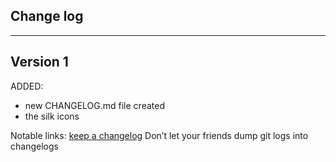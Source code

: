 ## Change log
----------------------

Version 1
-------------

ADDED:

- new CHANGELOG.md file created
- the silk icons

Notable links:
[keep a changelog](http://keepachangelog.com/en/1.0.0/) Don’t let your friends dump git logs into changelogs

